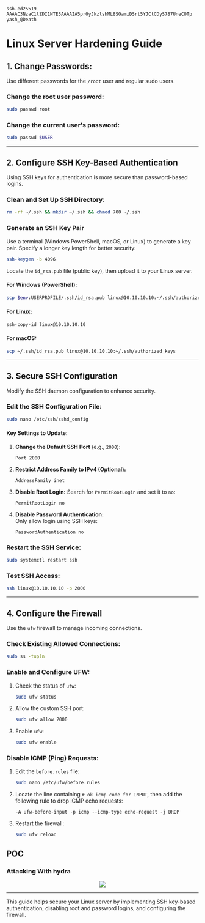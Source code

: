```
ssh-ed25519 AAAAC3NzaC1lZDI1NTE5AAAAIA5pr0yJkzlshML8SOamiDSrt5YJCtCDyS787UneCOTp yash_@Death
```
# Linux Server Hardening Guide

## 1. Change Passwords:

Use different passwords for the `/root` user and regular sudo users.

### Change the root user password:
```bash
sudo passwd root
```

### Change the current user's password:
```bash
sudo passwd $USER
```

---

## 2. Configure SSH Key-Based Authentication

Using SSH keys for authentication is more secure than password-based logins.

### Clean and Set Up SSH Directory:
```bash
rm -rf ~/.ssh && mkdir ~/.ssh && chmod 700 ~/.ssh
```

### Generate an SSH Key Pair
Use a terminal (Windows PowerShell, macOS, or Linux) to generate a key pair. Specify a longer key length for better security:
```bash
ssh-keygen -b 4096
```

Locate the `id_rsa.pub` file (public key), then upload it to your Linux server.

#### **For Windows (PowerShell):**
```bash
scp $env:USERPROFILE/.ssh/id_rsa.pub linux@10.10.10.10:~/.ssh/authorized_keys
```

#### **For Linux:**
```bash
ssh-copy-id linux@10.10.10.10
```

#### **For macOS:**
```bash
scp ~/.ssh/id_rsa.pub linux@10.10.10.10:~/.ssh/authorized_keys
```

---

## 3. Secure SSH Configuration

Modify the SSH daemon configuration to enhance security.

### Edit the SSH Configuration File:
```bash
sudo nano /etc/ssh/sshd_config
```

#### Key Settings to Update:
1. **Change the Default SSH Port** (e.g., `2000`):
   ```plaintext
   Port 2000
   ```

2. **Restrict Address Family to IPv4 (Optional):**
   ```plaintext
   AddressFamily inet
   ```

3. **Disable Root Login:**
   Search for `PermitRootLogin` and set it to `no`:
   ```plaintext
   PermitRootLogin no
   ```

4. **Disable Password Authentication:**  
   Only allow login using SSH keys:
   ```plaintext
   PasswordAuthentication no
   ```

### Restart the SSH Service:
```bash
sudo systemctl restart ssh
```

### Test SSH Access:
```bash
ssh linux@10.10.10.10 -p 2000
```

---

## 4. Configure the Firewall

Use the `ufw` firewall to manage incoming connections.

### Check Existing Allowed Connections:
```bash
sudo ss -tupln
```

### Enable and Configure UFW:
1. Check the status of `ufw`:
   ```bash
   sudo ufw status
   ```

2. Allow the custom SSH port:
   ```bash
   sudo ufw allow 2000
   ```

3. Enable `ufw`:
   ```bash
   sudo ufw enable
   ```

### Disable ICMP (Ping) Requests:
1. Edit the `before.rules` file:
   ```bash
   sudo nano /etc/ufw/before.rules
   ```

2. Locate the line containing `# ok icmp code for INPUT`, then add the following rule to drop ICMP echo requests:
   ```plaintext
   -A ufw-before-input -p icmp --icmp-type echo-request -j DROP
   ```

3. Restart the firewall:
   ```bash
   sudo ufw reload
   ```
## POC 

### Attacking With hydra
<div align="center">
<img src="https://github.com/user-attachments/assets/a00f6f18-1f94-4c52-9835-5b57c0ac9c7f" height=""></img>
</div>

---

This guide helps secure your Linux server by implementing SSH key-based authentication, disabling root and password logins, and configuring the firewall.
